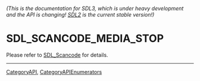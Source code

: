 ###### (This is the documentation for SDL3, which is under heavy development and the API is changing! [SDL2](https://wiki.libsdl.org/SDL2/) is the current stable version!)
# SDL_SCANCODE_MEDIA_STOP

Please refer to [SDL_Scancode](SDL_Scancode) for details.

----
[CategoryAPI](CategoryAPI), [CategoryAPIEnumerators](CategoryAPIEnumerators)

